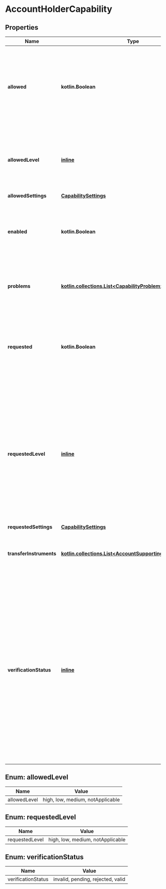 
# AccountHolderCapability

## Properties
Name | Type | Description | Notes
------------ | ------------- | ------------- | -------------
**allowed** | **kotlin.Boolean** | Indicates whether the capability is allowed. Adyen sets this to **true** if the verification is successful and the account holder is permitted to use the capability. |  [optional]
**allowedLevel** | [**inline**](#AllowedLevel) | The capability level that is allowed for the account holder.  Possible values: **notApplicable**, **low**, **medium**, **high**. |  [optional]
**allowedSettings** | [**CapabilitySettings**](CapabilitySettings.md) |  |  [optional]
**enabled** | **kotlin.Boolean** | Indicates whether the capability is enabled. If **false**, the capability is temporarily disabled for the account holder. |  [optional]
**problems** | [**kotlin.collections.List&lt;CapabilityProblem&gt;**](CapabilityProblem.md) | Contains verification errors and the actions that you can take to resolve them. |  [optional]
**requested** | **kotlin.Boolean** | Indicates whether the capability is requested. To check whether the account holder is permitted to use the capability, refer to the &#x60;allowed&#x60; field. |  [optional]
**requestedLevel** | [**inline**](#RequestedLevel) | The requested level of the capability. Some capabilities, such as those used in [card issuing](https://docs.adyen.com/issuing/add-capabilities#capability-levels), have different levels. Levels increase the capability, but also require additional checks and increased monitoring.  Possible values: **notApplicable**, **low**, **medium**, **high**. |  [optional]
**requestedSettings** | [**CapabilitySettings**](CapabilitySettings.md) |  |  [optional]
**transferInstruments** | [**kotlin.collections.List&lt;AccountSupportingEntityCapability&gt;**](AccountSupportingEntityCapability.md) | Contains the status of the transfer instruments associated with this capability.  |  [optional]
**verificationStatus** | [**inline**](#VerificationStatus) | The status of the verification checks for the capability.  Possible values:  * **pending**: Adyen is running the verification.  * **invalid**: The verification failed. Check if the &#x60;errors&#x60; array contains more information.  * **valid**: The verification has been successfully completed.  * **rejected**: Adyen has verified the information, but found reasons to not allow the capability.  |  [optional]


<a name="AllowedLevel"></a>
## Enum: allowedLevel
Name | Value
---- | -----
allowedLevel | high, low, medium, notApplicable


<a name="RequestedLevel"></a>
## Enum: requestedLevel
Name | Value
---- | -----
requestedLevel | high, low, medium, notApplicable


<a name="VerificationStatus"></a>
## Enum: verificationStatus
Name | Value
---- | -----
verificationStatus | invalid, pending, rejected, valid



